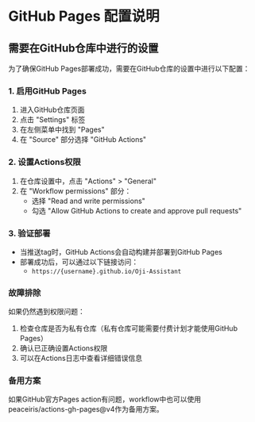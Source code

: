 # GitHub Pages 配置说明

## 需要在GitHub仓库中进行的设置

为了确保GitHub Pages部署成功，需要在GitHub仓库的设置中进行以下配置：

### 1. 启用GitHub Pages

1. 进入GitHub仓库页面
2. 点击 "Settings" 标签
3. 在左侧菜单中找到 "Pages"
4. 在 "Source" 部分选择 "GitHub Actions"

### 2. 设置Actions权限

1. 在仓库设置中，点击 "Actions" > "General"
2. 在 "Workflow permissions" 部分：
   - 选择 "Read and write permissions"
   - 勾选 "Allow GitHub Actions to create and approve pull requests"

### 3. 验证部署

- 当推送tag时，GitHub Actions会自动构建并部署到GitHub Pages
- 部署成功后，可以通过以下链接访问：
  - `https://{username}.github.io/Oji-Assistant`

### 故障排除

如果仍然遇到权限问题：

1. 检查仓库是否为私有仓库（私有仓库可能需要付费计划才能使用GitHub Pages）
2. 确认已正确设置Actions权限
3. 可以在Actions日志中查看详细错误信息

### 备用方案

如果GitHub官方Pages action有问题，workflow中也可以使用peaceiris/actions-gh-pages@v4作为备用方案。
